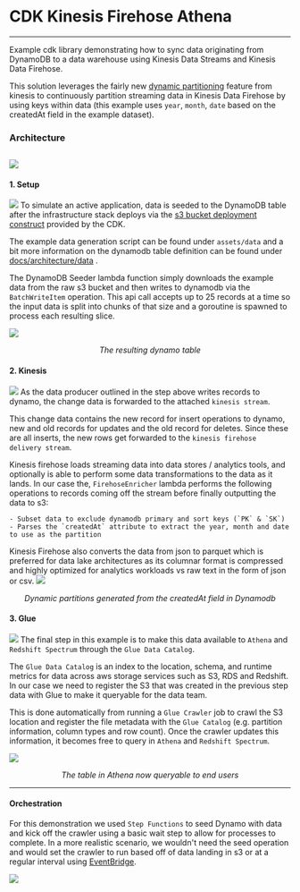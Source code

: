 # CDK Kinesis Firehose Athena

---
Example cdk library demonstrating how to sync data originating from DynamoDB to a data warehouse using Kinesis Data
Streams and Kinesis Data Firehose.

This solution leverages the fairly
new [dynamic partitioning](https://docs.aws.amazon.com/firehose/latest/dev/dynamic-partitioning.html) feature from
kinesis to continuously partition streaming data in Kinesis Data Firehose by using keys within data (this example
uses `year`, `month`, `date` based on the createdAt field in the example dataset).

### Architecture

![](./docs/images/arch.png)
---

#### 1. Setup

![](./docs/images/setup.png)
To simulate an active application, data is seeded to the DynamoDB table after the infrastructure stack deploys via
the [s3 bucket deployment construct](https://docs.aws.amazon.com/cdk/api/v2/docs/aws-cdk-lib.aws_s3_deployment.BucketDeployment.html)
provided by the CDK.

The example data generation script can be found under `assets/data` and a bit more information on the dynamodb table
definition can be found
under [docs/architecture/data](https://github.com/bcgalvin/cdk-kinesis-firehose-athena/tree/main/docs/architecture/data)
.

The DynamoDB Seeder lambda function simply downloads the example data from the raw s3 bucket and then writes to dynamodb
via the `BatchWriteItem` operation. This api call accepts up to 25 records at a time so the input data is split into
chunks of that size and a goroutine is spawned to process each resulting slice.

![](./docs/images/dynamo.png)
<div style="text-align: center;"><i>The resulting dynamo table</i></div>   

#### 2. Kinesis

![](./docs/images/kinesis.png)
As the data producer outlined in the step above writes records to dynamo, the change data is forwarded to the attached
`kinesis stream`.

This change data contains the new record for insert operations to dynamo, new and old records for updates and the old
record for deletes. Since these are all inserts, the new rows get forwarded to the `kinesis firehose delivery stream`.

Kinesis firehose loads streaming data into data stores / analytics tools, and optionally is able to perform some data
transformations to the data as it lands. In our case the, `FirehoseEnricher` lambda performs the following operations to
records coming off the stream before finally outputting the data to s3:

```
- Subset data to exclude dynamodb primary and sort keys (`PK` & `SK`)
- Parses the `createdAt` attribute to extract the year, month and date to use as the partition
```

Kinesis Firehose also converts the data from json to parquet which is preferred for data lake architectures as its
columnar format is compressed and highly optimized for analytics workloads vs raw text in the form of json or csv.
![](./docs/images/s3.png)
<div style="text-align: center;"><i>Dynamic partitions generated from the createdAt field in Dynamodb</i></div>   

#### 3. Glue

![](./docs/images/glue.png)
The final step in this example is to make this data available to `Athena` and `Redshift Spectrum` through
the `Glue Data Catalog`.

The `Glue Data Catalog` is an index to the location, schema, and runtime metrics for data across aws storage services
such as S3, RDS and Redshift. In our case we need to register the S3 that was created in the previous step data with
Glue to make it queryable for the data team.

This is done automatically from running a `Glue Crawler` job to crawl the S3 location and register the file metadata
with the `Glue Catalog` (e.g. partition information, column types and row count). Once the crawler updates this
information, it becomes free to query in `Athena` and `Redshift Spectrum`.

![](./docs/images/glue-table.png)
<div style="text-align: center;"><i>The table in Athena now queryable to end users</i></div>

---

#### Orchestration

For this demonstration we used `Step Functions` to seed Dynamo with data and kick off the crawler using a basic wait
step to allow for processes to complete. In a more realistic scenario, we wouldn't need the seed operation and would set
the crawler to run based off of data landing in s3 or at a regular interval
using [EventBridge](https://aws.amazon.com/eventbridge/).

![](./docs/images/step-function.png)